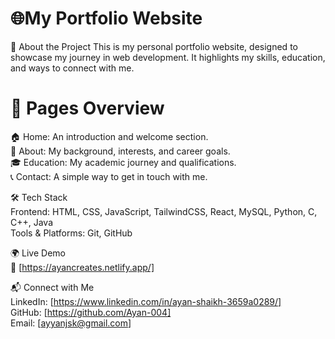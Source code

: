 # 🌐My Portfolio Website

🚀 About the Project
This is my personal portfolio website, designed to showcase my journey in web development. It highlights my skills, education, and ways to connect with me.

# 📌 Pages Overview

🏠 Home: An introduction and welcome section.<br>
👤 About: My background, interests, and career goals.<br>
🎓 Education: My academic journey and qualifications.<br>
📞 Contact: A simple way to get in touch with me.<br></h4>

🛠️ Tech Stack<br>
Frontend: HTML, CSS, JavaScript, TailwindCSS, React, MySQL, Python, C, C++, Java<br>
Tools & Platforms: Git, GitHub

🌍 Live Demo<br>
🔗 [https://ayancreates.netlify.app/]</h4>

📬 Connect with Me<br>
LinkedIn: [https://www.linkedin.com/in/ayan-shaikh-3659a0289/]<br>
GitHub: [https://github.com/Ayan-004]<br>
Email: [ayyanjsk@gmail.com]<br>
